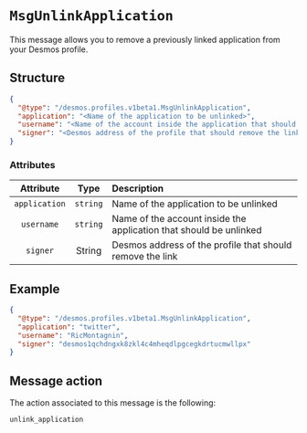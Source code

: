 # `MsgUnlinkApplication`
This message allows you to remove a previously linked application from your Desmos profile.

## Structure

```json
{
  "@type": "/desmos.profiles.v1beta1.MsgUnlinkApplication",
  "application": "<Name of the application to be unlinked>",
  "username": "<Name of the account inside the application that should be unlinked>",
  "signer": "<Desmos address of the profile that should remove the link>"
}
```

### Attributes

| Attribute | Type | Description |
| :-------: | :----: | :-------- |
| `application`  | `string` | Name of the application to be unlinked |
| `username`| `string` | Name of the account inside the application that should be unlinked |
| `signer` | String | Desmos address of the profile that should remove the link |

## Example

````json
{
  "@type": "/desmos.profiles.v1beta1.MsgUnlinkApplication",
  "application": "twitter",
  "username": "RicMontagnin",
  "signer": "desmos1qchdngxk8zkl4c4mheqdlpgcegkdrtucmwllpx"
} 
````

## Message action
The action associated to this message is the following:

```
unlink_application
```

